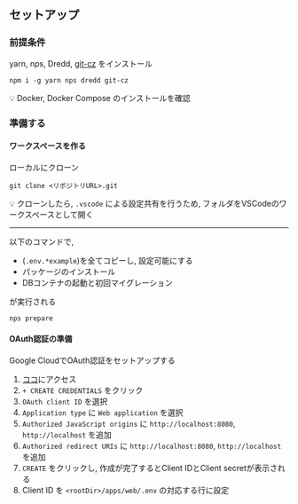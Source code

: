 ## セットアップ

### 前提条件

yarn, nps, Dredd, [git-cz](https://www.npmjs.com/package//git-cz) をインストール

```
npm i -g yarn nps dredd git-cz
```

💡 Docker, Docker Compose のインストールを確認

### 準備する

#### ワークスペースを作る

ローカルにクローン

```
git clone <リポジトリURL>.git
```

💡 クローンしたら, `.vscode` による設定共有を行うため, フォルダをVSCodeのワークスペースとして開く

---

以下のコマンドで,

- (`.env.*example`)を全てコピーし, 設定可能にする
- パッケージのインストール
- DBコンテナの起動と初回マイグレーション

が実行される

```
nps prepare
```

#### OAuth認証の準備

Google CloudでOAuth認証をセットアップする

1. [ココ](https://console.cloud.google.com/apis/credentials)にアクセス
2. `+ CREATE CREDENTIALS` をクリック
3. `OAuth client ID` を選択
4. `Application type` に `Web application` を選択
5. `Authorized JavaScript origins` に `http://localhost:8080`, `http://localhost` を追加
6. `Authorized redirect URIs` に `http://localhost:8080`, `http://localhost` を追加
7. `CREATE` をクリックし, 作成が完了するとClient IDとClient secretが表示される
8. Client ID を `<rootDir>/apps/web/.env` の対応する行に設定
